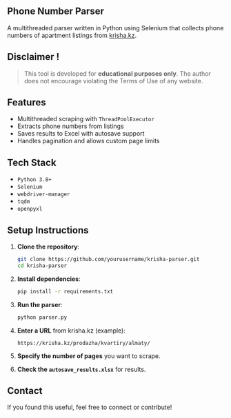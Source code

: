 ## Phone Number Parser

A multithreaded parser written in Python using Selenium that collects phone numbers of apartment listings from [krisha.kz](https://krisha.kz/prodazha/kvartiry/).

##  Disclaimer !
> This tool is developed for **educational purposes only**. 
> The author does not encourage violating the Terms of Use of any website. 

## Features
- Multithreaded scraping with `ThreadPoolExecutor`
- Extracts phone numbers from listings
- Saves results to Excel with autosave support
- Handles pagination and allows custom page limits

## Tech Stack
- `Python 3.8+`
- `Selenium`
- `webdriver-manager`
- `tqdm`
- `openpyxl`

## Setup Instructions

1. **Clone the repository**:
   ```bash
   git clone https://github.com/yourusername/krisha-parser.git
   cd krisha-parser
   ```

2. **Install dependencies**:
   ```bash
   pip install -r requirements.txt
   ```

3. **Run the parser**:
   ```bash
   python parser.py
   ```

4. **Enter a URL** from krisha.kz (example):
   ```
   https://krisha.kz/prodazha/kvartiry/almaty/
   ```

5. **Specify the number of pages** you want to scrape.

6. **Check the `autosave_results.xlsx`** for results.

   

## Contact
If you found this useful, feel free to connect or contribute!
